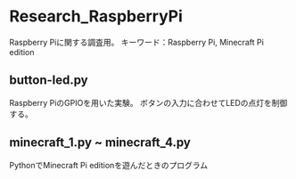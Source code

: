 # Research_RaspberryPi
Raspberry Piに関する調査用。
キーワード：Raspberry Pi, Minecraft Pi edition

## button-led.py
Raspberry PiのGPIOを用いた実験。
ボタンの入力に合わせてLEDの点灯を制御する。

## minecraft_1.py ~ minecraft_4.py
PythonでMinecraft Pi editionを遊んだときのプログラム
